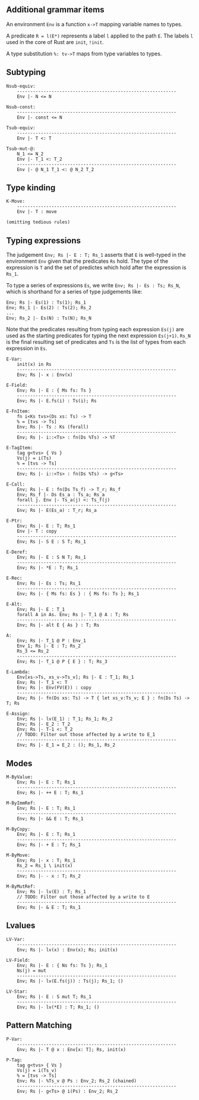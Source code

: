## Additional grammar items ##

An environment `Env` is a function `x->T` mapping variable names to types.

A predicate `R = l(E*)` represents a label `l` applied to the path
`E`.  The labels `l` used in the core of Rust are `init`, `!init`.

A type substitution `%: tv->T` maps from type variables to types.

## Subtyping ##

    Nsub-equiv:
        ------------------------------------------------------------
        Env |- N <= N

    Nsub-const:
        ------------------------------------------------------------
        Env |- const <= N

    Tsub-equiv:
        ------------------------------------------------------------
        Env |- T <: T

    Tsub-mut-@:
        N_1 <= N_2
        Env |- T_1 <: T_2
        ------------------------------------------------------------
        Env |- @ N_1 T_1 <: @ N_2 T_2

## Type kinding ##

    K-Move:
        ------------------------------------------------------------
        Env |- T : move

    (omitting tedious rules)
    
## Typing expressions ##

The judgement `Env; Rs |- E : T; Rs_1` asserts that `E` is well-typed
in the environment `Env` given that the predicates `Rs` hold.  The
type of the expression is `T` and the set of predictes which hold
after the expression is `Rs_1`.  

To type a series of expressions `Es`, we write `Env; Rs |- Es : Ts;
Rs_N`, which is shorthand for a series of type judgements like:

    Env; Rs |- Es(1) : Ts(1); Rs_1
    Env; Rs_1 |- Es(2) : Ts(2); Rs_2
    ...
    Env; Rs_2 |- Es(N) : Ts(N); Rs_N
    
Note that the predicates resulting from typing each expression `Es(j)`
are used as the starting predicates for typing the next expression
`Es(j+1)`.  `Rs_N` is the final resulting set of predicates and `Ts`
is the list of types from each expression in `Es`.

    E-Var:
        init(x) in Rs
        ------------------------------------------------------------
        Env; Rs |- x : Env(x)

    E-Field:
        Env; Rs |- E : { Ms fs: Ts }
        ------------------------------------------------------------
        Env; Rs |- E.fs(i) : Ts(i); Rs

    E-FnItem:
        fn i<Ks tvs>(Ds xs: Ts) -> T
        % = [tvs -> Ts]
        Env; Rs |- Ts : Ks (forall)
        ------------------------------------------------------------
        Env; Rs |- i::<Ts> : fn(Ds %Ts) -> %T

    E-TagItem:
        tag g<tvs> { Vs }
        Vs(j) = i(Ts)
        % = [tvs -> Ts]
        ------------------------------------------------------------
        Env; Rs |- i::<Ts> : fn(Ds %Ts) -> g<Ts>
        
    E-Call:
        Env; Rs |- E : fn(Ds Ts_f) -> T_r; Rs_f
        Env; Rs_f |- Ds Es_a : Ts_a; Rs_a
        forall j. Env |- Ts_a(j) <: Ts_f(j)
        ------------------------------------------------------------
        Env; Rs |- E(Es_a) : T_r; Rs_a
        
    E-Ptr:
        Env; Rs |- E : T; Rs_1
        Env |- T : copy
        ------------------------------------------------------------
        Env; Rs |- S E : S T; Rs_1
        
    E-Deref:
        Env; Rs |- E : S N T; Rs_1
        ------------------------------------------------------------
        Env; Rs |- *E : T; Rs_1
        
    E-Rec:
        Env; Rs |- Es : Ts; Rs_1
        ------------------------------------------------------------
        Env; Rs |- { Ms fs: Es } : { Ms fs: Ts }; Rs_1
         
    E-Alt:
        Env; Rs |- E : T_1
        forall A in As. Env; Rs |- T_1 @ A : T; Rs
        ------------------------------------------------------------
        Env; Rs |- alt E { As } : T; Rs

    A:
        Env; Rs |- T_1 @ P : Env_1
        Env_1; Rs |- E : T; Rs_2
        Rs_3 <= Rs_2
        ------------------------------------------------------------
        Env; Rs |- T_1 @ P { E } : T; Rs_3
        
    E-Lambda:
        Env[xs->Ts, xs_v->Ts_v]; Rs |- E : T_1; Rs_1
        Env; Rs |- T_1 <: T
        Env; Rs |- Env(FV(E)) : copy
        ------------------------------------------------------------
        Env; Rs |- fn(Ds xs: Ts) -> T { let xs_v:Ts_v; E } : fn(Ds Ts) -> T; Rs

    E-Assign:
        Env; Rs |- lv(E_1) : T_1; Rs_1; Rs_2
        Env; Rs |- E_2 : T_2
        Env; Rs |- T-1 <: T_2
        // TODO: Filter out those affected by a write to E_1
        ------------------------------------------------------------
        Env; Rs |- E_1 = E_2 : (); Rs_1, Rs_2

## Modes ##

    M-ByValue:
        Env; Rs |- E : T; Rs_1
        ------------------------------------------------------------
        Env; Rs |- ++ E : T; Rs_1

    M-ByImmRef:
        Env; Rs |- E : T; Rs_1
        ------------------------------------------------------------
        Env; Rs |- && E : T; Rs_1

    M-ByCopy:
        Env; Rs |- E : T; Rs_1
        ------------------------------------------------------------
        Env; Rs |- + E : T; Rs_1

    M-ByMove:
        Env; Rs |- x : T; Rs_1
        Rs_2 = Rs_1 \ init(x)
        ------------------------------------------------------------
        Env; Rs |- - x : T; Rs_2

    M-ByMutRef:
        Env; Rs |- lv(E) : T; Rs_1
        // TODO: Filter out those affected by a write to E
        ------------------------------------------------------------
        Env; Rs |- & E : T; Rs_1

## Lvalues ##

    LV-Var:
        ------------------------------------------------------------
        Env; Rs |- lv(x) : Env(x); Rs; init(x)

    LV-Field:
        Env; Rs |- E : { Ns fs: Ts }; Rs_1
        Ns(j) = mut
        ------------------------------------------------------------
        Env; Rs |- lv(E.fs(j)) : Ts(j); Rs_1; ()

    LV-Star:
        Env; Rs |- E : S mut T; Rs_1
        ------------------------------------------------------------
        Env; Rs |- lv(*E) : T; Rs_1; ()

## Pattern Matching ##

    P-Var:
        ------------------------------------------------------------
        Env; Rs |- T @ x : Env[x: T]; Rs, init(x)

    P-Tag:
        tag g<tvs> { Vs }
        Vs(j) = i(Ts_v)
        % = [tvs -> Ts]
        Env; Rs |- %Ts_v @ Ps : Env_2; Rs_2 (chained)
        ------------------------------------------------------------
        Env; Rs |- g<Ts> @ i(Ps) : Env_2; Rs_2
        
